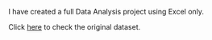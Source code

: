 I have created a full Data Analysis project using Excel only.

Click [here](https://mavenanalytics.io/data-playground?page=4&pageSize=5) to check the original dataset.
